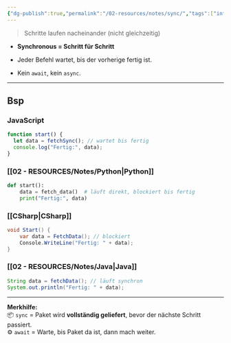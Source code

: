 ```yaml
---
{"dg-publish":true,"permalink":"/02-resources/notes/sync/","tags":["informatik/code/CSharp","informatik/programmierung/sprachen/java","informatik/programmierung/sprachen/python"],"noteIcon":"","updated":"2025-10-29T12:59:10.705+01:00"}
---
```


>Schritte laufen nacheinander (nicht gleichzeitig)

- **Synchronous = Schritt für Schritt**
    
- Jeder Befehl wartet, bis der vorherige fertig ist.
    
- Kein `await`, kein `async`.
    

---

## Bsp

### JavaScript

```js
function start() {
  let data = fetchSync(); // wartet bis fertig
  console.log("Fertig:", data);
}
```



### [[02 - RESOURCES/Notes/Python\|Python]]

```python
def start():
    data = fetch_data()  # läuft direkt, blockiert bis fertig
    print("Fertig:", data)
```



### [[CSharp\|CSharp]]

```csharp
void Start() {
    var data = FetchData(); // blockiert
    Console.WriteLine("Fertig: " + data);
}
```



### [[02 - RESOURCES/Notes/Java\|Java]]

```java
String data = fetchData(); // läuft synchron
System.out.println("Fertig: " + data);
```

---

**Merkhilfe:**  
📦 `sync` = Paket wird **vollständig geliefert**, bevor der nächste Schritt passiert.  
⚙️ `await` = Warte, bis Paket da ist, dann mach weiter.
